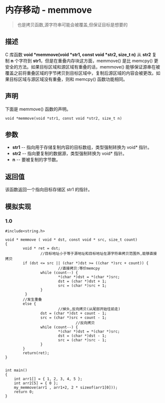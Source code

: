 # 内存移动 - memmove

>  也是拷贝函数,源字符串可能会被覆盖,但保证目标是想要的

## 描述

C 库函数 **void \*memmove(void \*str1, const void \*str2, size_t n)** 从 **str2** 复制 **n** 个字符到 **str1**，但是在重叠内存块这方面，memmove() 是比 memcpy() 更安全的方法。如果目标区域和源区域有重叠的话，memmove() 能够保证源串在被覆盖之前将重叠区域的字节拷贝到目标区域中，复制后源区域的内容会被更改。如果目标区域与源区域没有重叠，则和 memcpy() 函数功能相同。

## 声明

下面是 memmove() 函数的声明。

```
void *memmove(void *str1, const void *str2, size_t n)
```

## 参数

- **str1** -- 指向用于存储复制内容的目标数组，类型强制转换为 void* 指针。
- **str2** -- 指向要复制的数据源，类型强制转换为 void* 指针。
- **n** -- 要被复制的字节数。

## 返回值

该函数返回一个指向目标存储区 str1 的指针。



## 模拟实现

### 1.0

```
#include<string.h>

void * memmove ( void * dst, const void * src, size_t count)
{
        void * ret = dst;
				//目标地址小于等于源地址和目标地址在源字符串拷贝范围外,能够直接拷贝
        if (dst <= src || (char *)dst >= ((char *)src + count)) {
        				//直接拷贝:等价memcpy
                while (count--) {
                        *(char *)dst = *(char *)src;
                        dst = (char *)dst + 1; 
                        src = (char *)src + 1;
                } 
         }
        //发生重叠
        else {
        				//掉头,反向拷贝(从尾部开始往前走)
                dst = (char *)dst + count - 1; 
                src = (char *)src + count - 1;
								//反向拷贝
                while (count--) {
                        *(char *)dst = *(char *)src;
                        dst = (char *)dst - 1; 
                        src = (char *)src - 1;
                } 
        }
        return(ret);
}


int main()
{
    int arr1[] = { 1, 2, 3, 4, 5 };
    int arr2[5] = { 0 };
    my_memmove(arr1 , arr1+2, 2 * sizeof(arr1[0]));
    return 0;
}

```









